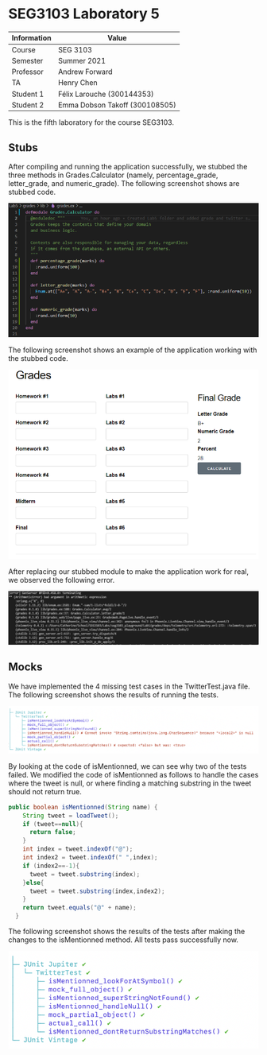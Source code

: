 # SEG3103 Laboratory 5

| Information | Value |
| --- | --- |
| Course | SEG 3103 |
| Semester | Summer 2021 |
| Professor | Andrew Forward |
| TA | Henry Chen |
| Student 1 | Félix Larouche (300144353) |
| Student 2 | Emma Dobson Takoff (300108505) |

This is the fifth laboratory for the course SEG3103.

## Stubs

After compiling and running the application successfully, we stubbed the three methods in Grades.Calculator (namely, percentage_grade, letter_grade, and numeric_grade). The following screenshot shows are stubbed code.

![Stubbed code](assets/grades_stub.PNG)

The following screenshot shows an example of the application working with the stubbed code.

![Stubbed application](assets/grades_stubbed_example.PNG)

After replacing our stubbed module to make the application work for real, we observed the following error.

![Error](assets/grades_error_message.PNG)


## Mocks

We have implemented the 4 missing test cases in the TwitterTest.java file. The following screenshot shows the results of running the tests.

![Twitter tests](assets/twitter-test-results.png)

By looking at the code of isMentionned, we can see why two of the tests failed. We modified the code of isMentionned as follows to handle the cases where the tweet is null, or where finding a matching substring in the tweet should not return true.

```java
public boolean isMentionned(String name) {
    String tweet = loadTweet();
    if (tweet==null){
      return false;
    }
    int index = tweet.indexOf("@");
    int index2 = tweet.indexOf(" ",index);
    if (index2==-1){
      tweet = tweet.substring(index);
    }else{
      tweet = tweet.substring(index,index2);
    }
    return tweet.equals("@" + name); 
  }
```

The following screenshot shows the results of the tests after making the changes to the isMentionned method. All tests pass successfully now.

![Twitter tests](assets/twitter-test-results2.png)